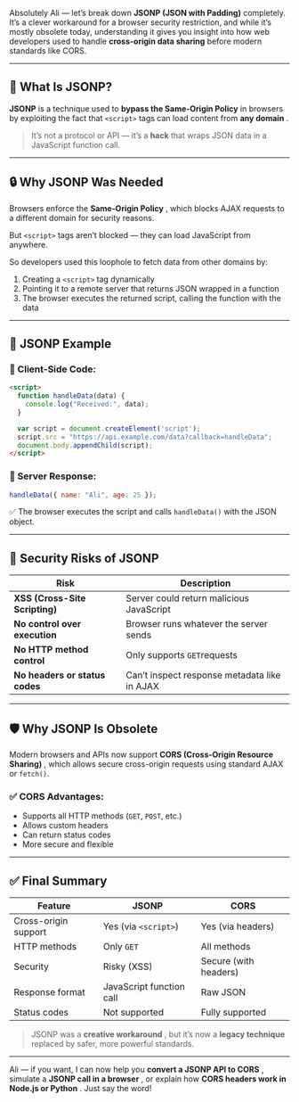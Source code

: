 Absolutely Ali — let’s break down **JSONP (JSON with Padding)** completely. It’s a clever workaround for a browser security restriction, and while it’s mostly obsolete today, understanding it gives you insight into how web developers used to handle **cross-origin data sharing** before modern standards like CORS.

---

## 🧠 What Is JSONP?

**JSONP** is a technique used to **bypass the Same-Origin Policy** in browsers by exploiting the fact that `<script>` tags can load content from  **any domain** .

> It’s not a protocol or API — it’s a **hack** that wraps JSON data in a JavaScript function call.

---

## 🔒 Why JSONP Was Needed

Browsers enforce the  **Same-Origin Policy** , which blocks AJAX requests to a different domain for security reasons.

But `<script>` tags aren’t blocked — they can load JavaScript from anywhere.

So developers used this loophole to fetch data from other domains by:

1. Creating a `<script>` tag dynamically
2. Pointing it to a remote server that returns JSON wrapped in a function
3. The browser executes the returned script, calling the function with the data

---

## 🧪 JSONP Example

### 🔹 Client-Side Code:

```html
<script>
  function handleData(data) {
    console.log("Received:", data);
  }

  var script = document.createElement('script');
  script.src = "https://api.example.com/data?callback=handleData";
  document.body.appendChild(script);
</script>
```

### 🔹 Server Response:

```js
handleData({ name: "Ali", age: 25 });
```

✅ The browser executes the script and calls `handleData()` with the JSON object.

---

## 🔐 Security Risks of JSONP

| Risk                                 | Description                                   |
| ------------------------------------ | --------------------------------------------- |
| **XSS (Cross-Site Scripting)** | Server could return malicious JavaScript      |
| **No control over execution**  | Browser runs whatever the server sends        |
| **No HTTP method control**     | Only supports `GET`requests                 |
| **No headers or status codes** | Can’t inspect response metadata like in AJAX |

---

## 🛡 Why JSONP Is Obsolete

Modern browsers and APIs now support  **CORS (Cross-Origin Resource Sharing)** , which allows secure cross-origin requests using standard AJAX or `fetch()`.

### ✅ CORS Advantages:

* Supports all HTTP methods (`GET`, `POST`, etc.)
* Allows custom headers
* Can return status codes
* More secure and flexible

---

## ✅ Final Summary

| Feature              | JSONP                    | CORS                  |
| -------------------- | ------------------------ | --------------------- |
| Cross-origin support | Yes (via `<script>`)   | Yes (via headers)     |
| HTTP methods         | Only `GET`             | All methods           |
| Security             | Risky (XSS)              | Secure (with headers) |
| Response format      | JavaScript function call | Raw JSON              |
| Status codes         | Not supported            | Fully supported       |

> JSONP was a  **creative workaround** , but it’s now a **legacy technique** replaced by safer, more powerful standards.

---

Ali — if you want, I can now help you  **convert a JSONP API to CORS** , simulate a  **JSONP call in a browser** , or explain how  **CORS headers work in Node.js or Python** . Just say the word!

